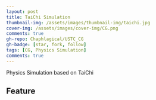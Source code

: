 ```yaml
---
layout: post
title: TaiChi Simulation
thumbnail-img: /assets/images/thumbnail-img/taichi.jpg
cover-img: /assets/images/cover-img/CG.png
comments: true
gh-repo: Chaphlagical/USTC_CG
gh-badge: [star, fork, follow]
tags: [CG, Physics Simulation]
comments: true
---
```


Physics Simulation based on TaiChi

## Feature

